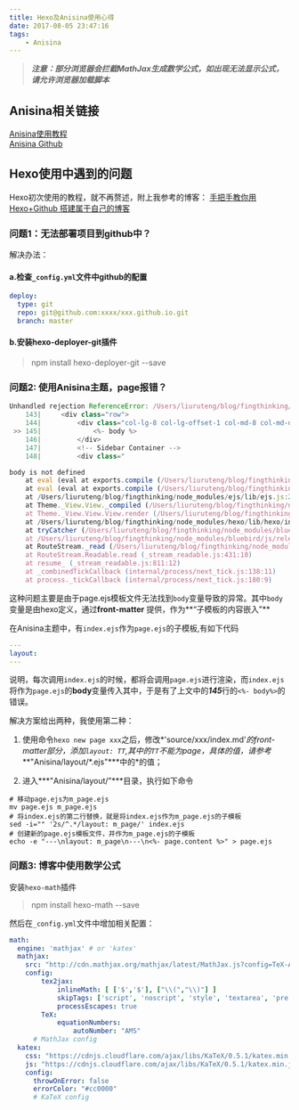 ```yaml
---
title: Hexo及Anisina使用心得
date: 2017-08-05 23:47:16
tags:
	- Anisina
---
```

> ***注意：部分浏览器会拦截MathJax生成数学公式，如出现无法显示公式，请允许浏览器加载脚本***

## Anisina相关链接
[Anisina使用教程](http://haojen.github.io/2017/05/09/Anisina-%E4%B8%AD%E6%96%87%E4%BD%BF%E7%94%A8%E6%95%99%E7%A8%8B/)  
[Anisina Github](https://github.com/Haojen/hexo-theme-Anisina)

## Hexo使用中遇到的问题
Hexo初次使用的教程，就不再赘述，附上我参考的博客：
[手把手教你用Hexo+Github 搭建属于自己的博客](http://blog.csdn.net/gdutxiaoxu/article/details/53576018)

### 问题1：无法部署项目到github中？  
解决办法：   

#### a.检查`_config.yml`文件中github的配置

```yml
deploy:
  type: git
  repo: git@github.com:xxxx/xxx.github.io.git
  branch: master
```
#### b.安装hexo-deployer-git插件  
> npm install hexo-deployer-git --save

### 问题2: 使用Anisina主题，page报错？

```javascript
Unhandled rejection ReferenceError: /Users/liuruteng/blog/fingthinking/themes/Anisina/layout/page.ejs:145
    143|     <div class="row">
    144|         <div class="col-lg-8 col-lg-offset-1 col-md-8 col-md-offset-1 col-sm-12 col-xs-12 post-container">
 >> 145|             <%- body %>
    146|         </div>
    147|         <!-- Sidebar Container -->
    148|         <div class="

body is not defined
    at eval (eval at exports.compile (/Users/liuruteng/blog/fingthinking/node_modules/ejs/lib/ejs.js:242:14), <anonymous>:30:4567)
    at eval (eval at exports.compile (/Users/liuruteng/blog/fingthinking/node_modules/ejs/lib/ejs.js:242:14), <anonymous>:30:12223)
    at /Users/liuruteng/blog/fingthinking/node_modules/ejs/lib/ejs.js:255:15
    at Theme._View.View._compiled (/Users/liuruteng/blog/fingthinking/node_modules/hexo/lib/theme/view.js:127:30)
    at Theme._View.View.View.render (/Users/liuruteng/blog/fingthinking/node_modules/hexo/lib/theme/view.js:29:15)
    at /Users/liuruteng/blog/fingthinking/node_modules/hexo/lib/hexo/index.js:390:25
    at tryCatcher (/Users/liuruteng/blog/fingthinking/node_modules/bluebird/js/release/util.js:16:23)
    at /Users/liuruteng/blog/fingthinking/node_modules/bluebird/js/release/method.js:15:34
    at RouteStream._read (/Users/liuruteng/blog/fingthinking/node_modules/hexo/lib/hexo/router.js:134:3)
    at RouteStream.Readable.read (_stream_readable.js:431:10)
    at resume_ (_stream_readable.js:811:12)
    at _combinedTickCallback (internal/process/next_tick.js:138:11)
    at process._tickCallback (internal/process/next_tick.js:180:9)
```
这种问题主要是由于page.ejs模板文件无法找到`body`变量导致的异常。其中`body`变量是由hexo定义，通过**front-matter**
提供，作为**“子模板的内容嵌入”**

在Anisina主题中，有`index.ejs`作为`page.ejs`的子模板,有如下代码

```yml index.ejs
---
layout: 
---
```
说明，每次调用`index.ejs`的时候，都将会调用`page.ejs`进行渲染，而`index.ejs`将作为`page.ejs`的**body**变量传入其中，于是有了上文中的***145***行的`<%- body%>`的错误。

解决方案给出两种，我使用第二种：  

1. 使用命令`hexo new page xxx`之后，修改*'source/xxx/index.md'*的front-matter部分，添加`layout: TT`,其中的`TT`不能为page，具体的值，请参考***"Anisina/layout/\*.ejs"***中的\*的值；

2. 进入***"Anisina/layout/”***目录，执行如下命令

```shell
# 移动page.ejs为m_page.ejs
mv page.ejs m_page.ejs  
# 将index.ejs的第二行替换，就是将index.ejs作为m_page.ejs的子模板
sed -i="" '2s/^.*/layout: m_page/' index.ejs 
# 创建新的page.ejs模板文件，并作为m_page.ejs的子模板
echo -e "---\nlayout: m_page\n---\n<%- page.content %>" > page.ejs 
```

### 问题3: 博客中使用数学公式
安装`hexo-math`插件
> npm install hexo-math --save

然后在`_config.yml`文件中增加相关配置：

```yml
math:
  engine: 'mathjax' # or 'katex'
  mathjax:
    src: "http://cdn.mathjax.org/mathjax/latest/MathJax.js?config=TeX-AMS-MML_HTMLorMML"
    config:
        tex2jax:
            inlineMath: [ ['$','$'], ["\\(","\\)"] ]
            skipTags: ['script', 'noscript', 'style', 'textarea', 'pre', 'code']
            processEscapes: true
        TeX:
            equationNumbers:
                autoNumber: "AMS"
      # MathJax config
  katex:
    css: "https://cdnjs.cloudflare.com/ajax/libs/KaTeX/0.5.1/katex.min.css"
    js: "https://cdnjs.cloudflare.com/ajax/libs/KaTeX/0.5.1/katex.min.js" # not used
    config:
      throwOnError: false
      errorColor: "#cc0000"
      # KaTeX config
```